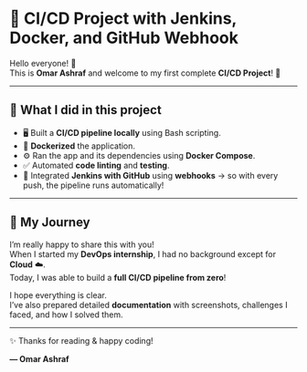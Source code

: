 # 🚀 CI/CD Project with Jenkins, Docker, and GitHub Webhook  

Hello everyone! 👋  
This is **Omar Ashraf** and welcome to my first complete **CI/CD Project**! 🎉  

---

## 🔧 What I did in this project
- 🖥️ Built a **CI/CD pipeline locally** using Bash scripting.  
- 🐳 **Dockerized** the application.  
- ⚙️ Ran the app and its dependencies using **Docker Compose**.  
- ✅ Automated **code linting** and **testing**.  
- 🔗 Integrated **Jenkins with GitHub** using **webhooks** → so with every push, the pipeline runs automatically!  

---

## 🙌 My Journey
I’m really happy to share this with you!  
When I started my **DevOps internship**, I had no background except for **Cloud** ☁️.  
Today, I was able to build a **full CI/CD pipeline from zero**!  

I hope everything is clear.  
I’ve also prepared detailed **documentation** with screenshots, challenges I faced, and how I solved them.  

---

✨ Thanks for reading & happy coding!  

**— Omar Ashraf**
